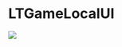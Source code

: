 # LTGameLocalUI
[![](https://jitpack.io/v/muyishuangfeng/LTGameLocalUI.svg)](https://jitpack.io/#muyishuangfeng/LTGameLocalUI)
